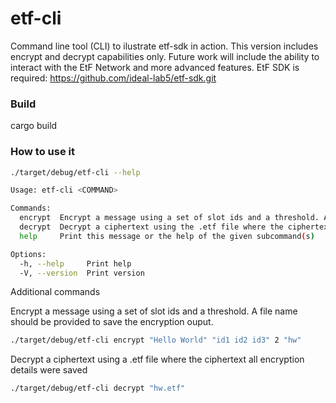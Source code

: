 # etf-cli
Command line tool (CLI) to ilustrate etf-sdk in action. This version includes encrypt and decrypt capabilities only. Future work will include the ability to interact with the EtF Network and more advanced features. EtF SDK is required: https://github.com/ideal-lab5/etf-sdk.git

### Build
cargo build

### How to use it

```bash
./target/debug/etf-cli --help

Usage: etf-cli <COMMAND>

Commands:
  encrypt  Encrypt a message using a set of slot ids and a threshold. A file name should be provided to save the encryption ouput
  decrypt  Decrypt a ciphertext using the .etf file where the ciphertext all encryption details were saved>
  help     Print this message or the help of the given subcommand(s)

Options:
  -h, --help     Print help
  -V, --version  Print version
```

Additional commands

Encrypt a message using a set of slot ids and a threshold. A file name should be provided to save the encryption ouput.
```bash
./target/debug/etf-cli encrypt "Hello World" "id1 id2 id3" 2 "hw"
```

Decrypt a ciphertext using a .etf file where the ciphertext all encryption details were saved
```bash
./target/debug/etf-cli decrypt "hw.etf"
```
